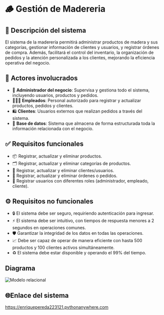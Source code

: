 # 🪵 Gestión de Madereria

## 📝 Descripción del sistema
El sistema de la maderería permitirá administrar productos de madera y sus categorías, gestionar información de clientes y usuarios, y registrar órdenes de compra. Además, facilitará el control del inventario, la organización de pedidos y la atención personalizada a los clientes, mejorando la eficiencia operativa del negocio.

## 👥 Actores involucrados
- 👤 **Administrador del negocio**: Supervisa y gestiona todo el sistema, incluyendo usuarios, productos y pedidos.
- 👷🏼‍♂️ **Empleados**: Personal autorizado para registrar y actualizar productos, pedidos y clientes.
- 🛍️ **Clientes**: Usuarios externos que realizan pedidos a través del sistema.
- 💾 **Base de datos**: Sistema que almacena de forma estructurada toda la información relacionada con el negocio.

## ✅ Requisitos funcionales
- 📦 Registrar, actualizar y eliminar productos.
- 🗂️ Registrar, actualizar y eliminar categorías de productos.
- 👥 Registrar, actualizar y eliminar clientes/usuarios.
- 🧾 Registrar, actualizar y eliminar órdenes o pedidos.
- 🔐 Registrar usuarios con diferentes roles (administrador, empleado, cliente).

## ⚙️ Requisitos no funcionales
- 🔒 El sistema debe ser seguro, requiriendo autenticación para ingresar.
- ⚡ El sistema debe ser intuitivo, con tiempos de respuesta menores a 2 segundos en operaciones comunes.
- 🛡️ Garantizar la integridad de los datos en todas las operaciones.
- 📈 Debe ser capaz de operar de manera eficiente con hasta 500 productos y 100 clientes activos simultáneamente.
- ♻️ El sistema debe estar disponible y operando el 99% del tiempo.

## Diagrama
![Modelo relacional]([https://github.com/user-attachments/assets/f3b4263d-0552-4094-a840-a5cfb029e75f](https://github.com/Zoro3435x/CRUD_Madereria-/blob/1fbc1c19e0912df936184c47b6812c9bb3804655/Modelo%20relacional.jpeg))




## 🌐Enlace del sistema
https://enriquepereda223121.pythonanywhere.com
  
